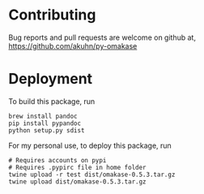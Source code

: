 # Contributing

Bug reports and pull requests are welcome on github at, https://github.com/akuhn/py-omakase

# Deployment

To build this package, run

    brew install pandoc
    pip install pypandoc
    python setup.py sdist

For my personal use, to deploy this package, run

    # Requires accounts on pypi
    # Requires .pypirc file in home folder
    twine upload -r test dist/omakase-0.5.3.tar.gz
    twine upload dist/omakase-0.5.3.tar.gz
